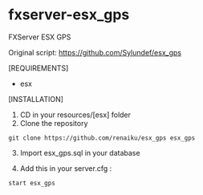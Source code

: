 # fxserver-esx_gps
FXServer ESX GPS

Original script:
https://github.com/Sylundef/esx_gps

[REQUIREMENTS]

* esx

[INSTALLATION]

1) CD in your resources/[esx] folder
2) Clone the repository
```
git clone https://github.com/renaiku/esx_gps esx_gps
```
3) Import esx_gps.sql in your database

4) Add this in your server.cfg :

```
start esx_gps
```
